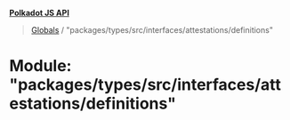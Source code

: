 **[Polkadot JS API](../README.md)**

> [Globals](../globals.md) / "packages/types/src/interfaces/attestations/definitions"

# Module: "packages/types/src/interfaces/attestations/definitions"
